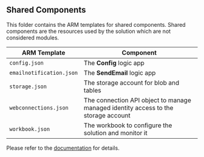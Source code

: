 ## Shared Components

This folder contains the ARM templates for shared components. Shared components are the resources used by the solution which are not considered modules. 

|ARM Template|Component|
|---|---|
|`config.json`|The **Config** logic app|
|`emailnotification.json`|The **SendEmail** logic app|
|`storage.json`|The storage account for blob and tables|
|`webconnections.json`|The connection API object to manage managed identity access to the storage account|
|`workbook.json`|The workbook to configure the solution and monitor it|

Please refer to the [documentation](readme.md) for details.

